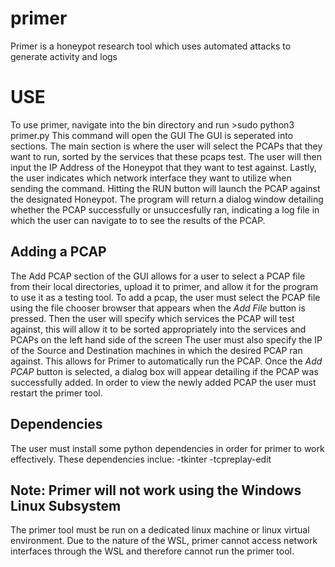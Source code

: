 # primer
Primer is a honeypot research tool which uses automated attacks to generate activity and logs

# USE
To use primer, navigate into the bin directory and run >sudo python3 primer.py
This command will open the GUI
The GUI is seperated into sections. The main section is where the user will select the PCAPs that they want to run, sorted by the services that these pcaps test.
The user will then input the IP Address of the Honeypot that they want to test against.
Lastly, the user indicates which network interface they want to utilize when sending the command.
Hitting the RUN button will launch the PCAP against the designated Honeypot.
The program will return a dialog window detailing whether the PCAP successfully or unsuccesfully ran, indicating a log file in which the user can navigate to to see the results of the PCAP.


## Adding a PCAP
The Add PCAP section of the GUI allows for a user to select a PCAP file from their local directories, upload it to primer, and allow it for the program to use it as a testing tool.
To add a pcap, the user must select the PCAP file using the file chooser browser that appears when the *Add File* button is pressed.
Then the user will specify which services the PCAP will test against, this will allow it to be sorted appropriately into the services and PCAPs on the left hand side of the screen
The user must also specify the IP of the Source and Destination machines in which the desired PCAP ran against. This allows for Primer to automatically run the PCAP.
Once the *Add PCAP* button is selected, a dialog box will appear detailing if the PCAP was successfully added.
In order to view the newly added PCAP the user must restart the primer tool.

## Dependencies
The user must install some python dependencies in order for primer to work effectively.
These dependencies inclue:
-tkinter
-tcpreplay-edit


## Note: Primer will not work using the Windows Linux Subsystem
The primer tool must be run on a dedicated linux machine or linux virtual environment.
Due to the nature of the WSL, primer cannot access network interfaces through the WSL and therefore cannot run the primer tool.
